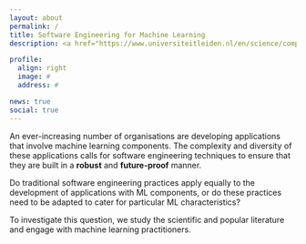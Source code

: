 ```yaml
---
layout: about
permalink: /
title: Software Engineering for Machine Learning
description: <a href="https://www.universiteitleiden.nl/en/science/computer-science" target="_blank">LIACS, Leiden University.</a> Niels Bohrweg 1, 2333 CA Leiden, The Netherlands # <a href="" target="_blank"></a>

profile:
  align: right
  image: #
  address: #

news: true
social: true
---
```


An ever-increasing number of organisations are developing applications that involve machine learning components. The complexity and diversity of these applications calls for software engineering techniques to ensure that they are built in a **robust** and **future-proof** manner.

Do traditional software engineering practices apply equally to the development of applications with ML components, or do these practices need to be adapted to cater for particular ML characteristics?

To investigate this question, we study the scientific and popular literature and engage with machine learning practitioners.
